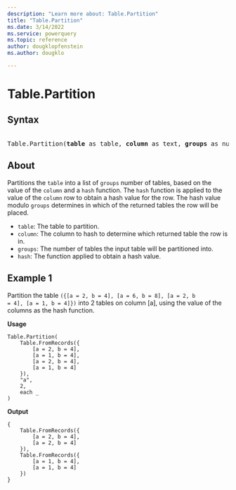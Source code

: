 ```yaml
---
description: "Learn more about: Table.Partition"
title: "Table.Partition"
ms.date: 3/14/2022
ms.service: powerquery
ms.topic: reference
author: dougklopfenstein
ms.author: dougklo

---
```

# Table.Partition

## Syntax

<pre>  
Table.Partition(<b>table</b> as table, <b>column</b> as text, <b>groups</b> as number, <b>hash</b> as function) as list
</pre>
  
## About

Partitions the `table` into a list of `groups` number of tables, based on the value of the `column` and a `hash` function. The `hash` function is applied to the value of the `column` row to obtain a hash value for the row. The hash value modulo `groups` determines in which of the returned tables the row will be placed.

* `table`: The table to partition.
* `column`: The column to hash to determine which returned table the row is in.
* `groups`: The number of tables the input table will be partitioned into.
* `hash`: The function applied to obtain a hash value.  
  
## Example 1

Partition the table <code>({[a = 2, b = 4], [a = 6, b = 8], [a = 2, b = 4], [a = 1, b = 4]})</code> into 2 tables on column [a], using the value of the columns as the hash function.

**Usage**

```powerquery-m
Table.Partition(
    Table.FromRecords({
        [a = 2, b = 4],
        [a = 1, b = 4],
        [a = 2, b = 4],
        [a = 1, b = 4]
    }),
    "a",
    2,
    each _
)
```

**Output**

```powerquery-m
{
    Table.FromRecords({
        [a = 2, b = 4],
        [a = 2, b = 4]
    }),
    Table.FromRecords({
        [a = 1, b = 4],
        [a = 1, b = 4]
    })
}
```
